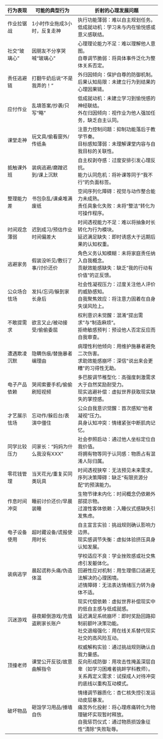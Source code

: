 | 行为表现 | 可能的典型行为 | 折射的心理发展问题 |
| ---- | ---- | ---- |
| 作业拉锯战 | 1小时作业拖成3小时，反复走神 | 执行功能薄弱：难以自主规划任务。<br/>低成就动机：学习未与内在愉悦感或意义感联结。 |
| 社交“玻璃心” | 因朋友不分享哭喊“玻璃心” | 心理理论能力不足：难以理解他人意图。<br/>自尊调节脆弱：将具体事件泛化为整体关系否定。 |
| 责任逃避链 | 打翻牛奶后说“不是我弄的！” | 外归因倾向：保护自尊的防御机制。<br/>后果认知局限：未建立行为到结果的心理因果链。 |
| 应付作业 | 乱填答案/抄袭/只写“略” | 低成就动机：未建立学习到愉悦感的神经联结。<br/>外在归因倾向：视作业为他人强加任务，缺乏自主认同。 |
| 课堂走神 | 玩文具/偷看窗外/传纸条 | 注意力控制问题：抑制功能落后于教学节奏。<br/>目标感知薄弱：未理解课堂内容与自我目标的关联性。 |
| 抵触课外班 | 装病逃避/磨蹭迟到/课上沉默 | 自主权剥夺感：过度安排引发心理反抗。<br/>能力认同危机：将补课等同于“我不行”的负面标签。 |
| 整理能力差 | 书包杂乱/课桌堆满废纸 | 空间序列化障碍：视觉与动作整合能力未成熟。<br/>责任具象化失败：未将“整洁”转化为可操作程序。 |
| 时间观念薄弱 | 迟到成习/预估作业时间偏差大 | 时间透视能力不足：难以将抽象时长转化为行为模块。<br/>延迟满足缺失：即时诱惑大于远期后果的认知权重。 |
| 逃避家务 | 假装没听见/敷衍了事/讨价还价 | 角色义务认知模糊：未将家庭责任纳入自我概念。<br/>贡献效能感缺失：缺乏”我的行动有价值”的正反馈。 |
| 公众场合怯场 | 发抖/忘词/躲到家长身后 | 社会性凝视压力：过度关注他人评价的威胁感知。<br/>自我聚焦效应：将注意力固着在自身失误风险上。 |
| 不敢提需求 | 欲言又止/被动接受/偷偷委屈 | 权利意识未觉醒：混淆“提出需求”与“制造麻烦”。<br/>拒绝敏感预判：预设他人否定反应而自我审查。 |
| 遭遇欺凌沉默 | 隐瞒伤痕/替施暴者编理由 | 病理性利他倾向：用维护施暴者避免二次伤害。<br/>求助效能感崩坏：深信"说出来会更糟"的习得性无助。 |
| 电子产品依赖 | 哭闹索要手机/偷偷刷短视频 | 多巴胺调节稚型化：高强度刺激需求大于自然奖励耐受力。<br/>现实逃避补偿：虚拟世界获取现实缺失的掌控感。 |
| 才艺展示怯场 | 忘动作/躲后台/表演中僵住 | 公众自我意识觉醒：首次感知“他者凝视”压力。<br/>具身认知冲突：情绪紧张中断肌肉记忆。 |
| 同学比较压力 | 问家长：“妈妈为什么我没有XXX” | 社会参照启动：通过他人坐标定位自我价值。<br/>将拥有物等同于认同感：物质占有混淆人际归属。 |
| 零花钱管理 | 当天花光/重复买同类玩具 | 时间透视狭窄：无法预见未来需求。<br/>序列决策障碍：缺乏“有限资源分配”的预演能力。 |
| 作息时间冲突 | 睡前讨价还价/早晨装睡 | 生物节律未内化：时间概念仍依赖外部提示物。<br/>过渡性客体依赖：入睡仪式感缺失引发焦虑。 |
| 电子设备使用 | 超时藏设备/谎报使用时长 | 自主宣言实验：挑战规则确认影响力边界。<br/>现实感调节失衡：虚拟体验挤压具身认知发展。 |
| 装病逃学 | 晨起谎称头痛/伪造体温 | 学校适应不良：学业挫败感或社交焦虑引发躯体化。<br/>回避性应对机制：用生理借口逃避无法解决的心理困境。<br/>述情障碍：无法表达情绪压力转为身体不适。 |
| 沉迷游戏 | 昼夜颠倒游戏/充值盗刷家长账户 | 现实代偿依赖：虚拟世界补偿现实中的低自主感与低成就感。<br/>延迟满足系统崩坏：即时奖励回路抑制前额叶决策功能。<br/>社交退缩强化：用在线关系替代现实社交的高风险互动。 |
| 顶撞老师 | 课堂公开反驳/故意曲解指令 | 权威解构实验：通过挑战规则确认自我力量感。<br/>反向形成防御：用攻击性掩盖深层自卑（如学习困难者挑衅学科教师）。<br/>关系再定义需求：试探成人对待冲突的底线以重构互动模式。 |
| 破坏物品 | 砸毁学习用品/捶墙自伤 | 情绪调节器质化：杏仁核失控引发运动皮层暴发。<br/>痛苦外化投射：将心理疼痛转化为物理破坏实现暂时释放。<br/>自我惩罚仪式：通过物质损毁象征性“清除”失败耻辱。 |